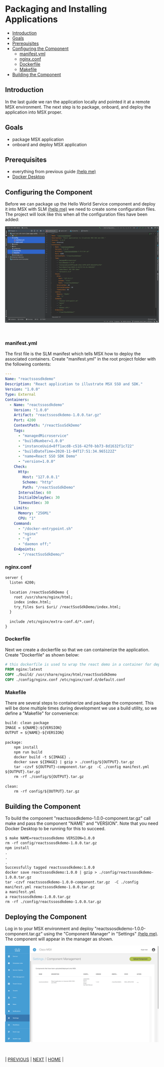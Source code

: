 # Packaging and Installing Applications
* [Introduction](#introduction)
* [Goals](#goals)
* [Prerequisites](#prerequisites)
* [Configuring the Component](#configuring-the-component)
  * [manifest.yml](#manifestyml)
  * [nginx.conf](#nginxconf)
  * [Dockerfile](#dockerfile) 
  * [Makefile](#makefile)
* [Building the Component](#building-the-component)


## Introduction
In the last guide we ran the application locally and pointed it at a remote MSX environment. The next step is to package, onboard, and deploy the application into MSX proper.


## Goals
* package MSX application
* onboard and deploy MSX application


## Prerequisites
* everything from previous guide [(help me)](../06-react-user-interface-example/03-writing-an-application-with-react.md)
* [Docker Desktop](https://www.docker.com/products/docker-desktop)


## Configuring the Component
Before we can package up the Hello World Service component and deploy it into MSX with SLM [(help me)](../03-msx-component-manager/01-what-is-component-manager-in-a-nutshell.md) we need to create some configuration files. The project will look like this when all the configuration files have been added:

![](images/configuring-component-1.png?raw=true)

<br>

### manifest.yml
The first file is the SLM manifest which tells MSX how to deploy the associated containers. Create "manifest.yml" in the root project folder with the following contents:
```yaml
---
Name: "reactssosdkdemo"
Description: "React application to illustrate MSX SSO and SDK."
Version: "1.0.0"
Type: External
Containers:
  - Name: "reactssosdkdemo"
    Version: "1.0.0"
    Artifact: "reactssosdkdemo-1.0.0.tar.gz"
    Port: 4200
    ContextPath: "/reactSsoSdkDemo"
    Tags:
      - "managedMicroservice"
      - "buildNumber=1.0.0"
      - "instanceUuid=8ff1acd8-c516-42f0-bb73-8d1632f1c722"
      - "buildDateTime=2020-11-04T17:51:34.965122Z"
      - "name=React SSO SDK Demo"
      - "version=1.0.0"
    Check:
      Http:
        Host: "127.0.0.1"
        Scheme: "http"
        Path: "/reactSsoSdkDemo"
      IntervalSec: 60
      InitialDelaySec: 30
      TimeoutSec: 30
    Limits:
      Memory: "256Mi"
      CPU: "1"
    Command:
      - "/docker-entrypoint.sh"
      - "nginx"
      - "-g"
      - "daemon off;"
    Endpoints:
      - "/reactSsoSdkDemo/"
```

### nginx.conf
```
server {
  listen 4200;

  location /reactSsoSdkDemo {
    root /usr/share/nginx/html;
    index index.html;
    try_files $uri $uri/ /reactSsoSdkDemo/index.html;
  }

  include /etc/nginx/extra-conf.d/*.conf;
}
```


### Dockerfile
Next we create a dockerfile so that we can containerize the application. Create "Dockerfile" as shown below:
```dockerfile
# this dockerfile is used to wrap the react demo in a container for deployment
FROM nginx:latest
COPY ./build/ /usr/share/nginx/html/reactSsoSdkDemo
COPY ./config/nginx.conf /etc/nginx/conf.d/default.conf
```


### Makefile
There are several steps to containerize and package the component. This will be done multiple times during development we use a build utility, so we define a "Makefile" for convenience:
```script
build: clean package
IMAGE = ${NAME}:${VERSION}
OUTPUT = ${NAME}-${VERSION}

package:
	npm install
	npm run build
	docker build -t ${IMAGE} .
	docker save ${IMAGE} | gzip > ./config/${OUTPUT}.tar.gz
	tar -czvf ${OUTPUT}-component.tar.gz  -C ./config manifest.yml ${OUTPUT}.tar.gz
	rm -rf ./config/${OUTPUT}.tar.gz

clean:
	rm -rf config/${OUTPUT}.tar.gz
```


## Building the Component
To build the component "reactssosdkdemo-1.0.0-component.tar.gz" call make and pass the component "NAME" and "VERSION". Note that you need Docker Desktop to be running for this to succeed.
```shell
$ make NAME=reactssosdkdemo VERSION=1.0.0 
rm -rf config/reactssosdkdemo-1.0.0.tar.gz
npm install
.
.
.
Successfully tagged reactssosdkdemo:1.0.0
docker save reactssosdkdemo:1.0.0 | gzip > ./config/reactssosdkdemo-1.0.0.tar.gz
tar -czvf reactssosdkdemo-1.0.0-component.tar.gz  -C ./config manifest.yml reactssosdkdemo-1.0.0.tar.gz
a manifest.yml
a reactssosdkdemo-1.0.0.tar.gz
rm -rf ./config/reactssosdkdemo-1.0.0.tar.gz
```


## Deploying the Component
Log in to your MSX environment and deploy "reactssosdkdemo-1.0.0-component.tar.gz" using the "Component Manager" in "Settings" [(help me)](../03-msx-component-manager/04-onboarding-and-deploying-components.md). The component will appear in the manager as shown.

![](images/deploying-component-1.png?raw=true)

<br>


| [PREVIOUS](03-writing-an-application-with-react.md) | [NEXT](05-subscribing-to-your-application.md) | [HOME](../index.md#react-user-interface-example) |
